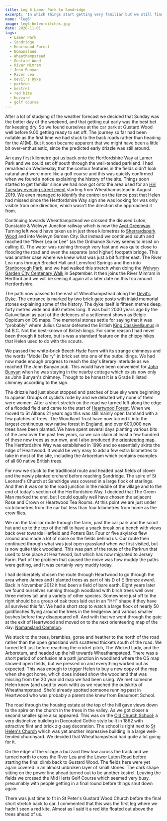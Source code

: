 ```yaml
---
title: Leg 6 Lamer Park to Sandridge
excerpt: 'In which things start getting very familiar but we still find some surprises'
name: 'leg6'
image: leg6-helen-ditches.jpg
date: 2020-11-01
tags:
  - Lamer Park
  - Sandridge
  - Heartwood Forest
  - Nomansland
  - Wheathampstead
  - Gustard Wood
  - River Mimram
  - John Bunyan
  - River Lea
  - Devil's Dyke
  - parkrun
  - kestrel
  - red kite
  - buzzard
  - golf course
---
```


After a lot of studying of the weather forecast we decided that Sunday was the better day of the weekend, and that getting out early was the best bet for keeping dry. So we found ourselves at the car park at Gustard Wood well before 9.00 getting ready to set off. The journey so far had been notable as the first time we had stuck to the back roads rather than heading for the A1(M). But it soon became apparent that we might have been a little bit over-enthusiastic, since the predicted early drizzle was still around.

An easy first kilometre got us back onto the Hertfordshire Way at Lamer Park and we could set off south through the well-tended parkland. I had remarked on Wednesday that the contour features in the fields didn't look natural and were more like a golf course and this was quickly confirmed when we found a notice explaining the history of the site. Things soon started to get familiar since we had now got onto the area used for an [HH Tuesday evening street event](https://www.happyherts.routegadget.co.uk/rg2/#337) starting from Wheathampstead in August 2019. We even managed to identify the control on the fence post that Helen had missed since the Hertfordshire Way sign she was looking for was only visible from one direction, which wasn't the direction she approached it from.

Continuing towards Wheathampstead we crossed the disused Luton, Dunstable & Welwyn Junction railway which is now the [Ayot Greenway](https://en.wikipedia.org/wiki/Ayot_Greenway). Turning left would have taken us in just three kilometres to [Sherrardspark Wood](https://www.happyherts.routegadget.co.uk/rg2/#350) and into Welwyn Garden City. But instead we continued south and reached the "River Lea or Lee" (as the Ordnance Survey seems to insist on calling it). The water was rushing through very fast and was quite close to flooding the road and even the separate (and higher) footpath bridge. This was another case where we knew what was just a bit further east. The River Lea runs through Brocket Hall and Lemsford Springs and then into [Stanborough Park](https://www.happyherts.routegadget.co.uk/rg2/#322), and we had walked this stretch when doing the [Welwyn Garden City Centenary Walk](https://www.wgc100.org/signature-events/centenary-walk/) in September. It then joins the River Mimram in Hertford and we will be seeing it again at a later date on this trip around Hertfordshire.

The path now passed to the east of Wheathampstead along the [Devil's Dyke](http://wheathampstead-pc.gov.uk/devils-dyke/). The entrance is marked by two brick gate posts with inlaid memorial stones explaining some of the history. The dyke itself is fifteen metres deep, forty metres wide and 460 metres long. It was built 2000 years ago by the Catuvellauni as part of the defences of a settlement shown as Belgic Oppidum on OS maps. The memorial stones settle for saying that it was "probably" where Julius Caesar defeated the British [King Cassivellaunus](http://www.englishmonarchs.co.uk/celts_25.html) in 54 B.C. Not the best-known of British kings. For some reason I had never been through it before, but is was a standard feature on the chippy hikes that Helen used to do with the scouts.

We passed the white-brick Beech Hyde Farm with its strange chimneys and the words "Model Dairy" in brick set into one of the outbuildings. We had now made enough progress to reach the day's literary interlude as we reached The John Bunyan pub. This would have been convenient for [John Bunyan](https://en.wikipedia.org/wiki/John_Bunyan) when he was staying in the nearby cottage which exists now only as John Bunyan's chimney. Though to be honest it is a Grade II listed chimney according to the sign.

The drizzle had just about stopped and patches of blue sky were beginning to appear. Groups of cyclists rode by and we debated why none of them were women. After a short stretch on the road we turned left along the edge of a flooded field and came to the start of [Heartwood Forest](https://heartwood.woodlandtrust.org.uk/). When we moved to St Albans 21 years ago this was still mainly open farmland with a few patches of trees. The Woodland Trust have now turned it into the largest continuous new native forest in England, and over 600,000 new trees have been planted. We have spent several days planting various bits of the area over the past few years, so we can claim at least a few hundred of these new trees as our own, and I also produced the [orienteering map](https://www.happyherts.routegadget.co.uk/rg2/#344). The Hertfordshire Way was established in 1996 and so essentially skirts the edge of Heartwood. It would be very easy to add a few extra kilometres to take in most of the site, including the Arboretum which contains examples of all 60 native British trees.

For now we stuck to the traditional route and headed past fields of clover and the newly planted orchard before reaching Sandridge. The spire of St Leonard's Church at Sandridge was covered in a large flock of starlings. And then it was on to the road junction in the middle of the village and to the end of today's section of the Hertfordshire Way. I decided that The Green Man marked the end, but I could equally well have chosen the adjacent Rose and Crown or Heartwood Tea Rooms. At this point we are just under six kilometres from the car but less than four kilometres from home as the crow flies.

We ran the familiar route through the farm, past the car park and the scout hut and up to the top of the hill to have a snack break on a bench with views back over towards Hatfield and Potters Bar. Four or five skylarks flew around and made a lot of noise on the fields behind us. Our route then continued through what was just open grassland when we first visited, but is now quite thick woodland. This was part of the route of the Parkrun that used to take place at Heartwood, but which has now migrated to Jersey Farm. Part of the problem that caused the move was how muddy the paths were getting, and it was certainly very muddy today.

I had deliberately chosen the route through Heartwood to go through the area where James and I planted trees as part of his D of E Bronze award. Back in November 2012 it had been a field of bare earth. Eight years later we found ourselves running through woodland with birch trees well over three metres tall and a variety of other species. Somewhere just off to the right should be a group of oak trees laid out in an "HH" shape if they have all survived this far. We had a short stop to watch a large flock of nearly 50 goldfinches flying around the trees in the hedgerow and various smaller bushes before they disappeared off. And with that we went through the gate at the exit of Heartwood and moved on to the next orienteering map of the day: [Nomansland Common](https://www.happyherts.routegadget.co.uk/rg2/#326).

We stuck to the trees, brambles, gorse and heather to the north of the road rather than the open grassland with scattered thickets south of the road. We turned left just before reaching the cricket pitch, The Wicked Lady, and the Arboretum, and headed up the hill towards Wheathampstead. There was a short period of confusion at a path junction in woodland where the OS map showed open fields, but we pressed on and everything worked out as expected. This was enough to trigger Helen to buy a new copy of the map when she got home, which does indeed show the woodland that was missing from the 20 year old map we had been using. We met someone Helen knew (and used to work with) as we reached the outskirts of Wheathampstead. She'd already spotted someone running past in Heartwood who was probably a parent she knew from Beaumont School.

The road through the housing estate at the top of the hill gave views down to the spire on the church in the trees in the valley. As we got closer a second smaller spire also appeared. This was on the [Old Church School](http://www.wheathampsteadheritage.org.uk/heritage-exhibit-preview.asp?id=16); a very distinctive building in Decorated Gothic style built in 1862 with attractive flint and brick zig-zag decoration. The school is right next to [St Helen's Church](https://hertfordshirechurches.weebly.com/wheathampstead-church-hertfordshire.html) which was yet another impressive building in a large well-tended churchyard. We decided that Wheathampstead had quite a lot going for it.

On the edge of the village a buzzard flew low across the track and we turned north to cross the River Lea and the Lower Luton Road before starting the final climb back to Gustard Wood. The fields here were yet again covered in an almost unbroken layer of small stones. The dark shape sitting on the power line ahead turned out to be another kestrel. Leaving the fields we crossed the Mid Herts Golf Course which seemed very busy, presumably with people getting in a final round before things shut down again.

There was just time to fit in St Peter's Gustard Wood Church before the final short stretch back to car. I commented that this was the first leg where we hadn't seen a red kite. Almost as I said it a red kite floated out above the trees ahead of us.

